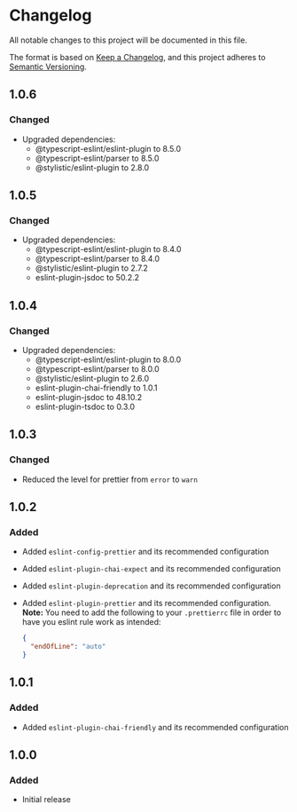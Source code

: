 # Changelog

All notable changes to this project will be documented in this file.

The format is based on [Keep a Changelog](https://keepachangelog.com/en/1.1.0/),
and this project adheres to [Semantic Versioning](https://semver.org/spec/v2.0.0.html).


## 1.0.6

### Changed

- Upgraded dependencies: 
  - @typescript-eslint/eslint-plugin to 8.5.0
  - @typescript-eslint/parser to 8.5.0
  - @stylistic/eslint-plugin to 2.8.0

## 1.0.5

### Changed

- Upgraded dependencies: 
  - @typescript-eslint/eslint-plugin to 8.4.0
  - @typescript-eslint/parser to 8.4.0
  - @stylistic/eslint-plugin to 2.7.2
  - eslint-plugin-jsdoc to 50.2.2

## 1.0.4

### Changed

- Upgraded dependencies: 
  - @typescript-eslint/eslint-plugin to 8.0.0
  - @typescript-eslint/parser to 8.0.0
  - @stylistic/eslint-plugin to 2.6.0
  - eslint-plugin-chai-friendly to 1.0.1
  - eslint-plugin-jsdoc to 48.10.2
  - eslint-plugin-tsdoc to 0.3.0

## 1.0.3

### Changed

- Reduced the level for prettier from `error` to `warn` 

## 1.0.2

### Added

- Added `eslint-config-prettier` and its recommended configuration 
- Added `eslint-plugin-chai-expect` and its recommended configuration 
- Added `eslint-plugin-deprecation` and its recommended configuration 
- Added `eslint-plugin-prettier` and its recommended configuration. **Note:**
  You need to add the following to your `.prettierrc` file in order to have you eslint rule work as intended:

  ```json
  {
    "endOfLine": "auto"
  }
  ```  

## 1.0.1 

### Added

- Added `eslint-plugin-chai-friendly` and its recommended configuration 

## 1.0.0

### Added

- Initial release
